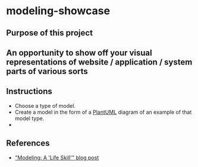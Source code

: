 # modeling-showcase

## Purpose of this project


## An opportunity to show off your visual representations of website / application / system parts of various sorts


## Instructions
* Choose a type of model.
* Create a model in the form of a [PlantUML](https://plantuml.com) diagram of an example of that model type.
* 


## References
* ["Modeling:  A 'Life Skill'" blog post](https://zoebraiterman.com/2021/03/01/modeling-a-life-skill/)


